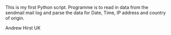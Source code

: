 This is my first Python script.
Programme is to read in data from the sendmail mail log and parse the data for Date, Time, IP address and country of origin.

Andrew Hirst
UK
